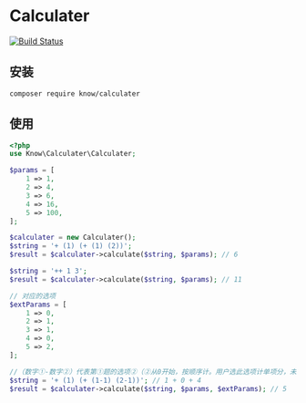# Calculater

[![Build Status](https://travis-ci.org/kyknow/calculater.svg?branch=master)](https://travis-ci.org/kyknow/calculater)
## 安装
```
composer require know/calculater
```

## 使用
```php
<?php
use Know\Calculater\Calculater;

$params = [
    1 => 1,
    2 => 4,
    3 => 6,
    4 => 16,
    5 => 100,
];

$calculater = new Calculater();
$string = '+ (1) (+ (1) (2))';
$result = $calculater->calculate($string, $params); // 6

$string = '++ 1 3';
$result = $calculater->calculate($string, $params); // 11

// 对应的选项
$extParams = [
    1 => 0,
    2 => 1,
    3 => 1,
    4 => 0,
    5 => 2,
];

//（数字①-数字②）代表第①题的选项②（②从0开始，按顺序计。用户选此选项计单项分，未选不计）
$string = '+ (1) (+ (1-1) (2-1))'; // 1 + 0 + 4
$result = $calculater->calculate($string, $params, $extParams); // 5
```
